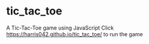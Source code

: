 # tic_tac_toe
A Tic-Tac-Toe game using JavaScript
Click https://harris042.github.io/tic_tac_toe/ to run the game
